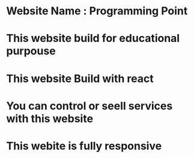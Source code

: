 # Website Name : Programming Point

# This website build for educational purpouse
# This website Build with react
# You can control or seell services with this website 
# This webite is fully responsive

